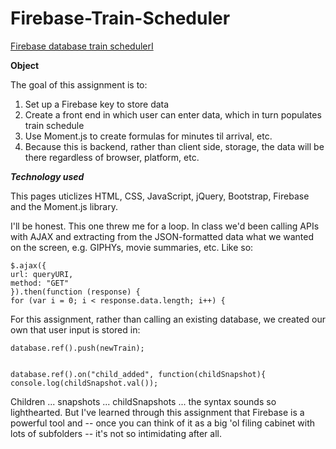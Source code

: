 # Firebase-Train-Scheduler
[Firebase database train schedulerI](https://green64.github.io/Firebase-Train-Scheduler/)

**Object**

The goal of this assignment is to:
1. Set up a Firebase key to store data
1. Create a front end in which user can enter data, which in turn populates train schedule
1. Use Moment.js to create formulas for minutes til arrival, etc.
1. Because this is backend, rather than client side, storage, the data will be there regardless of browser, platform, etc.

***Technology used***

This pages uticlizes HTML, CSS, JavaScript, jQuery, Bootstrap, Firebase and the Moment.js library.

I'll be honest. This one threw me for a loop. In class we'd been calling APIs with AJAX and extracting from the JSON-formatted data what we wanted on the screen, e.g. GIPHYs, movie summaries, etc. Like so:

    $.ajax({
    url: queryURI,
    method: "GET"
    }).then(function (response) {
    for (var i = 0; i < response.data.length; i++) {

For this assignment, rather than calling an existing database, we created our own that user input is stored in:

    database.ref().push(newTrain);


    database.ref().on("child_added", function(childSnapshot){
    console.log(childSnapshot.val());

Children ... snapshots ... childSnapshots ... the syntax sounds so lighthearted. But I've learned through this assignment that Firebase is a powerful tool and -- once you can think of it as a big 'ol filing cabinet with lots of subfolders -- it's not so intimidating after all.
